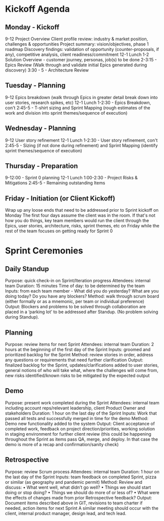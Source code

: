 # Kickoff Agenda
## Monday - Kickoff
9-12 Project Overview
  Client profile review: industry & market position, challenges & opportunities
  Project summary: vision/objectives, phase 1 roadmap
  Discovery findings: validation of opportunity (counter-proposals, if any), competitive analysis, client readiness/commitment
12-1 Lunch
1-2 Solution Overview - customer journey, personas, job(s) to be done
2-3:15 - Epics Review (Walk through and validate initial Epics generated during discovery) 
3:30 - 5  - Architecture Review

## Tuesday - Planning
9-12 Epics breakdown (walk through Epics in greater detail break down into user stories, research spikes, etc)
12-1 Lunch
1-2:30 - Epics Breakdown, con't
2:45-5 - T-shirt sizing and Sprint Mapping (rough estimates of the work and division into sprint themes/sequence of execution)

## Wednesday - Planning
9-12 User story refinement
12-1 Lunch
1-2:30 - User story refinement, con't
2:45-5 - Sizing (if not done during refinement) and Sprint Mapping (identify sprint themes/sequence of execution)

## Thursday - Preparation 
9-12:00 - Sprint 0 planning
12-1 Lunch
1:00-2:30 - Project Risks & Mitigations
2:45-5 - Remaining outstanding Items

## Friday  - Initiation (or Client Kickoff)
Wrap up any loose ends that need to be addressed prior to Sprint kickoff on Monday
The first four days assume the client was in the room.  If that's not how you do things, key team members would run the client through the Epics, user stories, architecture, risks, sprint themes, etc on Friday while the rest of the team focuses on getting ready for Sprint 0


# Sprint Ceremonies

## Daily Standup

Purpose: quick check-in on Sprint/Iteration progress
Attendees: internal team
Duration: 15 minutes
Time of day: to be determined by the team
Inputs: from each team member - What did you do yesterday?  What are you doing today? Do you have any blockers?
Method: walk through scrum board (either formally or as a mnemonic, per team or individual preference)
Output: Blockers and problems to be solved through collaboration are placed in a ‘parking lot’ to be addressed after Standup.  (No problem solving during Standup).


## Planning

Purpose: review items for next Sprint
Attendees: internal team
Duration: 2 hours at the beginning of the first day of the Sprint
Inputs: groomed and prioritized backlog for the Sprint
Method: review stories in order, address any questions or requirements that need further clarification
Output: finalized backlog for the Sprint, updates/clarifications added to user stories, general notions of who will take what, where the challenges will come from, new risks identified/known risks to be mitigated by the expected output


## Demo

Purpose: present work completed during the Sprint
Attendees: internal team including account reps/relevant leadership, client Product Owner and stakeholders
Duration: 1 hour on the last day of the Sprint
Inputs: Work that passed all tests and successfully merged in time for the demo
Method: Demo new functionality added to the system
Output: Client acceptance of completed work, feedback on project direction/priorities, working solution in staging environment for further client review (this could be happening throughout the Sprint as items pass QA, merge, and deploy.  In that case the demo is more of a recap and confirmation/sanity check)


## Retrospective

Purpose: review Scrum process
Attendees: internal team
Duration: 1 hour on the last day of the Sprint
Inputs: team feedback on completed Sprint, pizza or similar (as geography and pandemic permit)
Method: Review and discuss:
  •	What went well, what didn’t go well?
  •	Things we should start doing or stop doing?
  •	Things we should do more of or less of?
  •	What were the effects of changes made from prior Retrospective feedback?
Output: Document items described above in GIT, revisions to team charter if needed, action items for next Sprint
A similar meeting should occur with the client, internal product manager, design lead, and tech lead.
